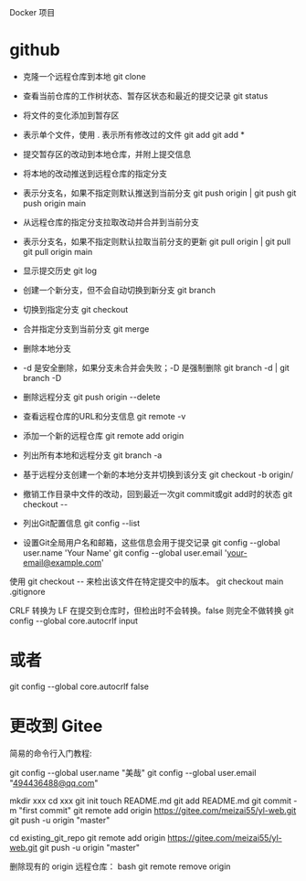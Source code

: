 
Docker 项目


# github
* 克隆一个远程仓库到本地
git clone <repository-url>
* 查看当前仓库的工作树状态、暂存区状态和最近的提交记录
git status
* 将文件的变化添加到暂存区
* <file> 表示单个文件，使用 . 表示所有修改过的文件
git add <file>
git add *
* 提交暂存区的改动到本地仓库，并附上提交信息  
* 将本地的改动推送到远程仓库的指定分支
* <branch-name> 表示分支名，如果不指定则默认推送到当前分支
git push origin <branch-name> | git push
git push origin main

* 从远程仓库的指定分支拉取改动并合并到当前分支
* <branch-name> 表示分支名，如果不指定则默认拉取当前分支的更新
git pull origin <branch-name> | git pull
git pull origin main

* 显示提交历史
git log
* 创建一个新分支，但不会自动切换到新分支
git branch <branch-name>
* 切换到指定分支
git checkout <branch-name>
* 合并指定分支到当前分支
git merge <source-branch>
* 删除本地分支
* -d 是安全删除，如果分支未合并会失败；-D 是强制删除
git branch -d <branch-name> | git branch -D <branch-name>
* 删除远程分支
git push origin --delete <branch-name>
* 查看远程仓库的URL和分支信息
git remote -v
* 添加一个新的远程仓库
git remote add origin <repository-url>
* 列出所有本地和远程分支
git branch -a
* 基于远程分支创建一个新的本地分支并切换到该分支
git checkout -b <branch-name> origin/<branch-name>
* 撤销工作目录中文件的改动，回到最近一次git commit或git add时的状态
git checkout -- <file>
* 列出Git配置信息
git config --list
* 设置Git全局用户名和邮箱，这些信息会用于提交记录
git config --global user.name 'Your Name'
git config --global user.email 'your-email@example.com'

使用 git checkout <commit-hash> -- <file> 来检出该文件在特定提交中的版本。
git checkout main .gitignore 

CRLF 转换为 LF 在提交到仓库时，但检出时不会转换。false 则完全不做转换
git config --global core.autocrlf input
# 或者
git config --global core.autocrlf false



# 更改到 Gitee 

简易的命令行入门教程:
<!-- Git 全局设置: -->

git config --global user.name "美哉"
git config --global user.email "494436488@qq.com"
<!-- 创建 git 仓库: -->

mkdir xxx
cd xxx
git init 
touch README.md
git add README.md
git commit -m "first commit"
git remote add origin https://gitee.com/meizai55/yl-web.git
git push -u origin "master"
<!-- 已有仓库? -->

cd existing_git_repo
git remote add origin https://gitee.com/meizai55/yl-web.git
git push -u origin "master"


删除现有的 origin 远程仓库：
bash
git remote remove origin


